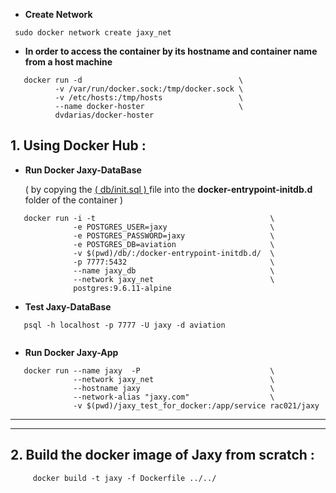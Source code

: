 

* **Create Network** 

```
 sudo docker network create jaxy_net
```

* **In order to access the container by its hostname and container name from a host machine**

```
   docker run -d                                   \
          -v /var/run/docker.sock:/tmp/docker.sock \
          -v /etc/hosts:/tmp/hosts                 \
          --name docker-hoster                     \
          dvdarias/docker-hoster
```

## 1. **Using Docker Hub :**


* **Run Docker Jaxy-DataBase** 

  ( by copying the  [ ( db/init.sql ) ](https://github.com/rac021/Jaxy/blob/master/jaxy/demo/18_Docker/db/init.sql) file into the  **docker-entrypoint-initdb.d** folder of the container )

```
   docker run -i -t                                       \
              -e POSTGRES_USER=jaxy                       \
              -e POSTGRES_PASSWORD=jaxy                   \
              -e POSTGRES_DB=aviation                     \
              -v $(pwd)/db/:/docker-entrypoint-initdb.d/  \
              -p 7777:5432                                \
              --name jaxy_db                              \
              --network jaxy_net                          \
              postgres:9.6.11-alpine
```
* **Test Jaxy-DataBase**
``` 
   psql -h localhost -p 7777 -U jaxy -d aviation
 
```

* **Run Docker Jaxy-App**

```
   docker run --name jaxy  -P                             \
              --network jaxy_net                          \
              --hostname jaxy                             \
              --network-alias "jaxy.com"                  \
              -v $(pwd)/jaxy_test_for_docker:/app/service rac021/jaxy 
```

----
----

## 2. **Build the docker image of Jaxy from scratch :**

``` 
     docker build -t jaxy -f Dockerfile ../../ 
     
```
